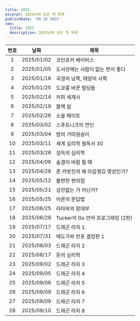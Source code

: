 ```yaml
---
title: 2025
excerpt: 2025년에 읽은 책 목록
publishDate: '09 10 2025'
seo:
  title: 2025
  description: 2025년에 읽은 책 목록
---
```


| 번호 |    날짜    | 제목                              |
| :--: | :--------: | --------------------------------- |
|  1   | 2025/01/02 | 코인로커 베이비스                 |
|  2   | 2025/01/05 | 도서관에는 사람이 없는 편이 좋다  |
|  3   | 2025/01/18 | 국경의 남쪽, 태양의 서쪽          |
|  4   | 2025/01/25 | 도쿄를 바꾼 빌딩들                |
|  5   | 2025/02/14 | 커피 세계사                       |
|  6   | 2025/02/19 | 블랙 쉽                           |
|  7   | 2025/02/26 | 소울 메이트                       |
|  8   | 2025/03/02 | 스푸트니크의 연인                 |
|  9   | 2025/03/04 | 밤의 거미원숭이                   |
|  10  | 2025/03/11 | 세계 심리학 필독서 30             |
|  11  | 2025/03/28 | 설득의 심리학                     |
|  12  | 2025/04/06 | 숨결이 바람 될 때                 |
|  13  | 2025/04/28 | 존 카밧진의 왜 마음챙김 명상인가? |
|  14  | 2025/05/12 | 불편한 편의점                     |
|  15  | 2025/05/21 | 상관없는 거 아닌가?               |
|  16  | 2025/05/25 | 어른의 문답법                     |
|  17  | 2025/06/25 | 라마와의 랑데부                   |
|  18  | 2025/06/29 | Tucker의 Go 언어 프로그래밍 (2판) |
|  19  | 2025/07/17 | 드래곤 라자 1                     |
|  20  | 2025/07/31 | 에도가와 란포 결정판 1            |
|  21  | 2025/08/03 | 드래곤 라자 2                     |
|  22  | 2025/08/17 | 돈의 심리학                       |
|  23  | 2025/09/02 | 드래곤 라자 3                     |
|  24  | 2025/09/05 | 드래곤 라자 4                     |
|  25  | 2025/09/06 | 드래곤 라자 5                     |
|  26  | 2025/09/09 | 드래곤 라자 6                     |
|  27  | 2025/09/09 | 드래곤 라자 7                     |
|  28  | 2025/09/10 | 드래곤 라자 8                     |

